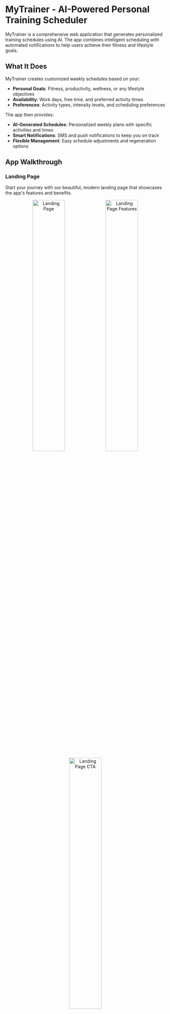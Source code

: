 # MyTrainer - AI-Powered Personal Training Scheduler

MyTrainer is a comprehensive web application that generates personalized training schedules using AI. The app combines intelligent scheduling with automated notifications to help users achieve their fitness and lifestyle goals.

## What It Does

MyTrainer creates customized weekly schedules based on your:
- **Personal Goals**: Fitness, productivity, wellness, or any lifestyle objectives
- **Availability**: Work days, free time, and preferred activity times
- **Preferences**: Activity types, intensity levels, and scheduling preferences

The app then provides:
- **AI-Generated Schedules**: Personalized weekly plans with specific activities and times
- **Smart Notifications**: SMS and push notifications to keep you on track
- **Flexible Management**: Easy schedule adjustments and regeneration options

## App Walkthrough

### Landing Page
Start your journey with our beautiful, modern landing page that showcases the app's features and benefits.

<div align="center">
  <img src="LandingPage.png" alt="Landing Page" width="45%" />
  <img src="LandingPage2.png" alt="Landing Page Features" width="45%" />
  <img src="LandingPage3.png" alt="Landing Page CTA" width="45%" />
</div>

### Authentication
Secure login with Google authentication for a seamless user experience.

<div align="center">
  <img src="LogIn.png" alt="Login Page" width="45%" />
  <img src="GoogleSignin.png" alt="Google Sign In" width="45%" />
</div>

### Onboarding Process
Answer a few simple questions to help us understand your goals and preferences.

<div align="center">
  <img src="Q1.png" alt="Question 1" width="45%" />
  <img src="Q2.png" alt="Question 2" width="45%" />
</div>

<div align="center">
  <img src="Q3.png" alt="Question 3" width="45%" />
  <img src="Q4.png" alt="Question 4" width="45%" />
</div>

### AI Schedule Generation
Watch as our AI creates your personalized schedule in real-time.

<div align="center">
  <img src="Generating.png" alt="AI Generating Schedule" width="50%" />
</div>

### Your Personalized Schedule
View and manage your AI-generated weekly schedule with beautiful, organized layouts.

<div align="center">
  <img src="Schedule.png" alt="Schedule Overview" width="45%" />
  <img src="Schedule2.png" alt="Schedule Details" width="45%" />
</div>

<div align="center">
  <img src="Schedule3.png" alt="Schedule Management" width="45%" />
  <img src="Schedule4.png" alt="Schedule Actions" width="45%" />
</div>

## Key Features

### AI-Powered Scheduling
- **Personalized Plans**: ChatGPT generates schedules tailored to your unique goals and lifestyle
- **Smart Adaptation**: AI considers your work schedule, preferences, and available time
- **Motivation Tips**: AI provides personalized tips to help you stay motivated
- **Regeneration**: Easily regenerate your schedule if you want changes

### Smart Notifications
- **Activity Reminders**: Notifications 5 minutes before each scheduled activity
- **Daily Motivation**: Morning motivation messages to start your day right
- **Evening Reflection**: Evening prompts for progress reflection
- **Multiple Channels**: SMS notifications via Twilio and push notifications via Firebase
- **Customizable**: Choose which notification types you want to receive

### Pretty Interface
- **Modern Design**: Clean, elegant interface with smooth animations
- **Responsive**: Works perfectly on desktop, tablet, and mobile devices
- **Intuitive**: Easy-to-use onboarding and schedule management
- **Visual Feedback**: Beautiful schedule display with pastel colors

## Quick Start

### Prerequisites
- Node.js (v14 or higher)
- OpenAI API key
- Twilio account (for SMS notifications)
- Firebase project (for push notifications)

### Installation

1. **Clone the repository**
   ```bash
   git clone <repository-url>
   cd mytrainer
   ```

2. **Install dependencies**
   ```bash
   npm install
   cd server && npm install && cd ..
   ```

3. **Set up environment variables**
   Create a `.env` file in the project root:
   ```env
   # OpenAI API
   REACT_APP_OPENAI_API_KEY=your_openai_api_key_here
   
   # Twilio (SMS notifications)
   TWILIO_ACCOUNT_SID=your_twilio_account_sid
   TWILIO_AUTH_TOKEN=your_twilio_auth_token
   TWILIO_PHONE_NUMBER=+1234567890
   
   # Firebase (Push notifications)
   REACT_APP_FIREBASE_API_KEY=your_firebase_api_key
   REACT_APP_FIREBASE_AUTH_DOMAIN=your-project.firebaseapp.com
   REACT_APP_FIREBASE_PROJECT_ID=your-project-id
   REACT_APP_FIREBASE_STORAGE_BUCKET=your-project.appspot.com
   REACT_APP_FIREBASE_MESSAGING_SENDER_ID=123456789
   REACT_APP_FIREBASE_APP_ID=your-app-id
   REACT_APP_FIREBASE_VAPID_KEY=your_vapid_key_here
   ```

4. **Start the servers**
   ```bash
   # Start the notification server (in one terminal)
   cd server && node notificationServer.js
   
   # Start the React app (in another terminal)
   npm start
   ```

5. **Open the application**
   Visit `http://localhost:3000` in your browser

## Detailed Setup

### OpenAI API Setup
1. Go to [OpenAI Platform](https://platform.openai.com/)
2. Sign up or log in to your account
3. Navigate to "API Keys" in your dashboard
4. Create a new API key
5. Add the key to your `.env` file

### Twilio Setup (SMS Notifications)
1. Create a [Twilio account](https://console.twilio.com/)
2. Get your Account SID and Auth Token from the dashboard
3. Purchase a phone number for SMS capabilities
4. Add credentials to your `.env` file

### Firebase Setup (Push Notifications)
1. Create a [Firebase project](https://console.firebase.google.com/)
2. Enable Cloud Messaging in project settings
3. Generate a VAPID key pair
4. Download the service account JSON file
5. Save it as `server/firebase-service-account.json`
6. Add Firebase configuration to your `.env` file

## How to Use

### 1. Onboarding
- Enter your personal goals and objectives
- Specify your work days and available time
- Choose your preferred activity types and intensity levels

### 2. Schedule Generation
- The AI automatically creates your personalized weekly schedule
- Review the generated activities and times
- Regenerate if you want changes

### 3. Notification Setup
- Click "Notification Settings" in your schedule
- Enable desired notification types (SMS, push, or both)
- Enter your phone number for SMS notifications
- Grant browser permissions for push notifications

### 4. Daily Use
- Receive notifications before each scheduled activity
- Get morning motivation messages
- Reflect on your progress in the evening
- Adjust your schedule as needed

## Architecture

### Frontend (React)
- `src/App.js` - Main application component
- `src/Onboarding.js` - User onboarding and data collection
- `src/ScheduleDisplay.js` - Schedule display and management
- `src/NotificationSettings.js` - Notification configuration
- `src/scheduleService.js` - OpenAI API integration
- `src/notificationService.js` - Frontend notification logic

### Backend (Node.js)
- `server/notificationServer.js` - Notification scheduling and sending
- Handles SMS via Twilio
- Manages push notifications via Firebase
- Schedules automated notifications

### Key Technologies
- **Frontend**: React, CSS3, HTML5
- **Backend**: Node.js, Express
- **AI**: OpenAI GPT API
- **SMS**: Twilio
- **Push Notifications**: Firebase Cloud Messaging
- **Styling**: Custom CSS with gradients and animations

## Security & Privacy

- **Environment Variables**: Never commit `.env` files to version control
- **API Keys**: Keep all API keys secure and private
- **User Data**: User information is processed securely
- **Notifications**: User consent required before sending notifications
- **Rate Limiting**: Implemented to prevent abuse

## Cost Considerations

### OpenAI API
- Each schedule generation typically costs a few cents
- Monitor usage in your OpenAI dashboard
- Costs based on the number of tokens used

### Twilio SMS
- Free tier: 1,000 SMS/month
- Paid: ~$0.0075 per SMS (varies by country)
- Consider user opt-in rates and frequency

### Firebase
- Free tier: 1 million FCM messages/month
- Paid: $0.50 per million messages
- Very cost-effective for push notifications

## Troubleshooting

### Common Issues

**API Key Problems**
- Verify your `.env` file is in the project root
- Check that API keys are correct and active
- Restart the development server after adding keys

**Notification Issues**
- Verify Twilio credentials and phone number format
- Check Firebase configuration and VAPID key
- Ensure browser permissions are granted
- Check server logs for error messages

**Server Connection**
- Verify notification server is running on port 3001
- Check CORS configuration
- Ensure all environment variables are set
